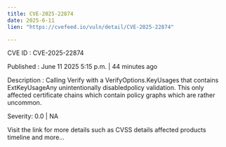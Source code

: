 ```yaml
---
title: CVE-2025-22874
date: 2025-6-11
lien: "https://cvefeed.io/vuln/detail/CVE-2025-22874"

---
```


CVE ID : CVE-2025-22874

Published :  June 11
2025
5:15 p.m. | 44 minutes ago

Description : Calling Verify with a VerifyOptions.KeyUsages that contains ExtKeyUsageAny unintentionally disabledpolicy validation. This only affected certificate chains which contain policy graphs
which are rather uncommon.

Severity: 0.0 | NA

Visit the link for more details
such as CVSS details
affected products
timeline
and more...
